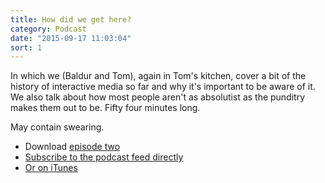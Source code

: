 ```yaml
---
title: How did we get here?
category: Podcast
date: "2015-09-17 11:03:04"
sort: 1
---
```


In which we (Baldur and Tom), again in Tom's kitchen, cover a bit of the history of interactive media so far and why it's important to be aware of it. We also talk about how most people aren't as absolutist as the punditry makes them out to be. Fifty four minutes long.

May contain swearing.

* Download <a href="http://thisisnotabook.baldurbjarnason.com/podcast/thisisnotthefutureofthebook-episode02.mp3" target="_blank">episode two</a>
* [Subscribe to the podcast feed directly](http://feedpress.me/thissnotthefutureofthebook)
* [Or on iTunes](https://itunes.apple.com/gb/podcast/this-is-not-future-book/id1038121104)
